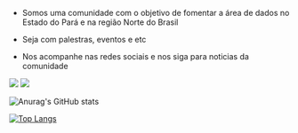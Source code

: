- Somos uma comunidade com o objetivo de fomentar a área de dados no Estado do Pará e na região Norte do Brasil
- Seja com palestras, eventos e etc

- Nos acompanhe nas redes sociais e nos siga para noticias da comunidade

</div>
  <a href="https://www.linkedin.com/company/acai-com-dados/" target="_blank"><img src="https://img.shields.io/badge/-LinkedIn-%230077B5?style=for-the-badge&logo=linkedin&logoColor=white" target="_blank"></a> 
  <a href="https://www.instagram.com/acaicomdados" target="_blank"><img src="https://img.shields.io/badge/-Instagram-%23E4405F?style=for-the-badge&logo=instagram&logoColor=white" target="_blank"></a>
  

</div>

<!---
acaicomdados/acaicomdados is a ✨ special ✨ repository because its `README.md` (this file) appears on your GitHub profile.
You can click the Preview link to take a look at your changes.
--->

![Anurag's GitHub stats](https://github-readme-stats.vercel.app/api?username=acaicomdados&show_icons=true&theme=onedark)


[![Top Langs](https://github-readme-stats.vercel.app/api/top-langs/?username=acaicomdados&layout=compact)](https://github.com/anuraghazra/github-readme-stats)
